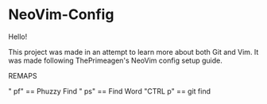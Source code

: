 # NeoVim-Config

Hello!

This project was made in an attempt to learn more about both Git and Vim.
It was made following ThePrimeagen's NeoVim config setup guide.

REMAPS

" pf" == Phuzzy Find
" ps" == Find Word
"CTRL p" == git find
